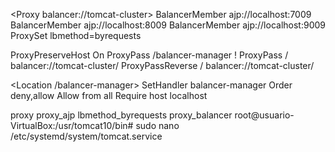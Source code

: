 <Proxy balancer://tomcat-cluster>
    BalancerMember ajp://localhost:7009
    BalancerMember ajp://localhost:8009
    BalancerMember ajp://localhost:9009
    ProxySet lbmethod=byrequests
</Proxy>

ProxyPreserveHost On
ProxyPass /balancer-manager !
ProxyPass / balancer://tomcat-cluster/
ProxyPassReverse / balancer://tomcat-cluster/

<Location /balancer-manager>
    SetHandler balancer-manager
    Order deny,allow
    Allow from all
    Require host localhost
</Location>


proxy proxy_ajp lbmethod_byrequests proxy_balancer
root@usuario-VirtualBox:/usr/tomcat10/bin# sudo nano /etc/systemd/system/tomcat.service
